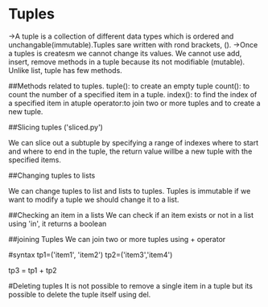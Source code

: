 # Tuples

->A tuple is a collection of different data types which is ordered and 
unchangable(immutable).Tuples sare written with rond brackets, ().
->Once a tuples is createsm we cannot change its values. We cannot use add,
insert, remove methods in a tuple because its not modifiable (mutable). Unlike
list, tuple has few methods.

##Methods related to tuples.
	tuple(): to create an empty tuple
	count(): to count the number of a specified item in a tuple.
	index(): to find the index of a specified item in atuple
	operator:to join two or more tuples and to create a new tuple.

##Slicing tuples ('sliced.py')

We can slice out a subtuple by specifying a range of indexes where to start
and where to end in the tuple, the return value willbe a new tuple with the 
specified items.
 
##Changing tuples to lists

We can change tuples to list and lists to tuples. Tuples is immutable if we 
want to modify a tuple we should change it to a list.

##Checking an item in a lists
We can check if an item exists or not in a list using 'in', it returns a 
boolean

##joining Tuples
We can join two or more tuples using + operator

#syntax
tp1=('item1', 'item2')
tp2=('item3','item4')

tp3 = tp1 + tp2

#Deleting tuples
It is not possible to remove a single item in a tuple but its possible to 
delete the tuple itself using del.


